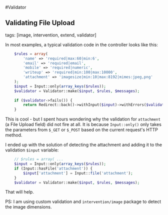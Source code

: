 #Validator

## Validating File Upload
tags: [image, intervention, extend, validator]

In most examples, a typical validation code in the controller looks like this:

````php
    $rules = array(
        'name' => 'required|max:60|min:6',
        'email' => 'required|email',
        'mobile' => 'required|numeric',
        'writeup' => 'required|min:100|max:10000',
        'attachment' => 'imagesize|min:10|max:8192|mimes:jpeg,png'
    );
    $input = Input::only(array_keys($rules));
    $validator = Validator::make($input, $rules, $messages);
    
    if ($validator->fails()) {
        return Redirect::back()->withInput($input)->withErrors($validator);
    }
````

This is cool - but I spent hours wondering why the validation for `attachment` (a File Upload field) did not fire at all. It is because `Input::only()` only takes the parameters from `$_GET` or `$_POST` based on the current request's HTTP method. 

I ended up with the solution of detecting the attachment and adding it to the validation `$input` variable:

````php
    // $rules = array( ...
    $input = Input::only(array_keys($rules));
    if (Input::hasFile('attachment')) {
        $input['attachment'] = Input::file('attachment');
    }
    $validator = Validator::make($input, $rules, $messages);
````

That will help.

PS: I am using custom validation and `intervention/image` package to detect the image dimensions.
